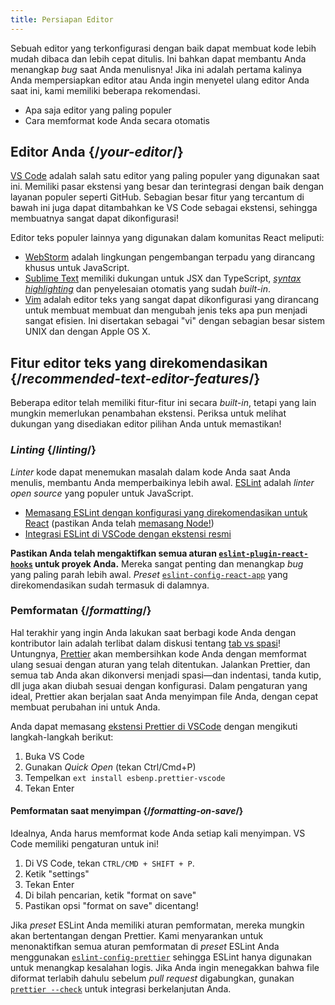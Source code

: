 ```yaml
---
title: Persiapan Editor
---
```


<Intro>

Sebuah editor yang terkonfigurasi dengan baik dapat membuat kode lebih mudah dibaca dan lebih cepat ditulis. Ini bahkan dapat membantu Anda menangkap *bug* saat Anda menulisnya! Jika ini adalah pertama kalinya Anda mempersiapkan editor atau Anda ingin menyetel ulang editor Anda saat ini, kami memiliki beberapa rekomendasi.

</Intro>

<YouWillLearn>

* Apa saja editor yang paling populer
* Cara memformat kode Anda secara otomatis

</YouWillLearn>

## Editor Anda {/*your-editor*/}

[VS Code](https://code.visualstudio.com/) adalah salah satu editor yang paling populer yang digunakan saat ini. Memiliki pasar ekstensi yang besar dan terintegrasi dengan baik dengan layanan populer seperti GitHub. Sebagian besar fitur yang tercantum di bawah ini juga dapat ditambahkan ke VS Code sebagai ekstensi, sehingga membuatnya sangat dapat dikonfigurasi!

Editor teks populer lainnya yang digunakan dalam komunitas React meliputi:

* [WebStorm](https://www.jetbrains.com/webstorm/) adalah lingkungan pengembangan terpadu yang dirancang khusus untuk JavaScript.
* [Sublime Text](https://www.sublimetext.com/) memiliki dukungan untuk JSX dan TypeScript, [*syntax highlighting*](https://stackoverflow.com/a/70960574/458193) dan penyelesaian otomatis yang sudah *built-in*.
* [Vim](https://www.vim.org/) adalah editor teks yang sangat dapat dikonfigurasi yang dirancang untuk membuat membuat dan mengubah jenis teks apa pun menjadi sangat efisien. Ini disertakan sebagai "vi" dengan sebagian besar sistem UNIX dan dengan Apple OS X.

## Fitur editor teks yang direkomendasikan {/*recommended-text-editor-features*/}

Beberapa editor telah memiliki fitur-fitur ini secara *built-in*, tetapi yang lain mungkin memerlukan penambahan ekstensi. Periksa untuk melihat dukungan yang disediakan editor pilihan Anda untuk memastikan!

### *Linting* {/*linting*/}

*Linter* kode dapat menemukan masalah dalam kode Anda saat Anda menulis, membantu Anda memperbaikinya lebih awal. [ESLint](https://eslint.org/) adalah *linter open source* yang populer untuk JavaScript.

* [Memasang ESLint dengan konfigurasi yang direkomendasikan untuk React](https://www.npmjs.com/package/eslint-config-react-app) (pastikan Anda telah [memasang Node!](https://nodejs.org/en/download/current/))
* [Integrasi ESLint di VSCode dengan ekstensi resmi](https://marketplace.visualstudio.com/items?itemName=dbaeumer.vscode-eslint)

**Pastikan Anda telah mengaktifkan semua aturan [`eslint-plugin-react-hooks`](https://www.npmjs.com/package/eslint-plugin-react-hooks) untuk proyek Anda.** Mereka sangat penting dan menangkap *bug* yang paling parah lebih awal. *Preset* [`eslint-config-react-app`](https://www.npmjs.com/package/eslint-config-react-app) yang direkomendasikan sudah termasuk di dalamnya.

### Pemformatan {/*formatting*/}

Hal terakhir yang ingin Anda lakukan saat berbagi kode Anda dengan kontributor lain adalah terlibat dalam diskusi tentang [tab vs spasi](https://www.google.com/search?q=tabs+vs+spaces)! Untungnya, [Prettier](https://prettier.io/) akan membersihkan kode Anda dengan memformat ulang sesuai dengan aturan yang telah ditentukan. Jalankan Prettier, dan semua tab Anda akan dikonversi menjadi spasi—dan indentasi, tanda kutip, dll juga akan diubah sesuai dengan konfigurasi. Dalam pengaturan yang ideal, Prettier akan berjalan saat Anda menyimpan file Anda, dengan cepat membuat perubahan ini untuk Anda.

Anda dapat memasang [ekstensi Prettier di VSCode](https://marketplace.visualstudio.com/items?itemName=esbenp.prettier-vscode) dengan mengikuti langkah-langkah berikut:

1. Buka VS Code
2. Gunakan *Quick Open* (tekan Ctrl/Cmd+P)
3. Tempelkan `ext install esbenp.prettier-vscode`
4. Tekan Enter

#### Pemformatan saat menyimpan {/*formatting-on-save*/}

Idealnya, Anda harus memformat kode Anda setiap kali menyimpan. VS Code memiliki pengaturan untuk ini!

1. Di VS Code, tekan `CTRL/CMD + SHIFT + P`.
2. Ketik "settings"
3. Tekan Enter
4. Di bilah pencarian, ketik "format on save"
5. Pastikan opsi "format on save" dicentang!

Jika *preset* ESLint Anda memiliki aturan pemformatan, mereka mungkin akan bertentangan dengan Prettier. Kami menyarankan untuk menonaktifkan semua aturan pemformatan di *preset* ESLint Anda menggunakan [`eslint-config-prettier`](https://github.com/prettier/eslint-config-prettier) sehingga ESLint hanya digunakan untuk menangkap kesalahan logis. Jika Anda ingin menegakkan bahwa file diformat terlabih dahulu sebelum *pull request* digabungkan, gunakan [`prettier --check`](https://prettier.io/docs/en/cli.html#--check) untuk integrasi berkelanjutan Anda.
